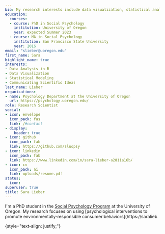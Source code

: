 ```yaml
---
bio: My research interests include data visualization, statistical analysis, and communicating scientific ideas.
education:
  courses:
  - course: PhD in Social Psychology
    institution: University of Oregon
    year: expected Summer 2023
  - course: MA in Social Psychology
    institution: San Francisco State University
    year: 2016
email: "slieber@uoregon.edu"
first_name: Sara
highlight_name: true
interests:
- Data Analysis in R
- Data Visualization
- Statistical Modeling
- Communicating Scientific Ideas
last_name: Lieber
organizations:
- name: Psychology Department at the University of Oregon
  url: https://psychology.uoregon.edu/
role: Research Scientist
social:
- icon: envelope
  icon_pack: fas
  link: /#contact
- display:
    header: true
- icon: github
  icon_pack: fab
  link: https://github.com/sluopsy
- icon: linkedin
  icon_pack: fab
  link: https://www.linkedin.com/in/sara-lieber-a2811a16b/
- icon: cv
  icon_pack: ai
  link: uploads/resume.pdf
status:
  icon: 
superuser: true
title: Sara Lieber
---
```


I'm a PhD student in the [Social Psychology Program](https://psychology.uoregon.edu/) at the University of Oregon. My research focuses on using [psychological interventions to promote environmentally-responsible consumer behaviors](https://saralieb.


{style="text-align: justify;"}
